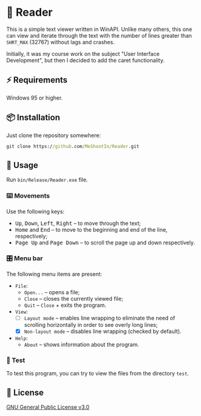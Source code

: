 # 📖 Reader

This is a simple text viewer written in WinAPI. Unlike many others, this one can view and iterate through the text with the number of lines greater than `SHRT_MAX` (32767) without lags and crashes.

Initially, it was my course work on the subject "User Interface Development", but then I decided to add the caret functionality.

## ⚡ Requirements

Windows 95 or higher.

## 📦 Installation

Just clone the repository somewhere:
```cmd
git clone https://github.com/MeShootIn/Reader.git
```

## 🚀 Usage

Run `bin/Release/Reader.exe` file.

### ⌨️ Movements

Use the following keys:
  - <kbd>Up</kbd>, <kbd>Down</kbd>, <kbd>Left</kbd>, <kbd>Right</kbd> &ndash; to move through the text;
  - <kbd>Home</kbd> and <kbd>End</kbd> &ndash; to move to the beginning and end of the line, respectively;
  - <kbd>Page Up</kbd> and <kbd>Page Down</kbd> &ndash; to scroll the page up and down respectively.

### 🎛️ Menu bar

The following menu items are present:
- `File`:
  - `Open...` &ndash; opens a file;
  - `Close` &ndash; closes the currently viewed file;
  - `Quit` &ndash; `Close` + exits the program.
- `View`:
  - [ ] `Layout mode` &ndash; enables line wrapping to eliminate the need of scrolling horizontally in order to see overly long lines;
  - [x] `Non-layout mode` &ndash; disables line wrapping (checked by default).
- `Help`:
  - `About` &ndash; shows information about the program.

### 🧪 Test

To test this program, you can try to view the files from the directory `test`.

## 📜 License

[GNU General Public License v3.0](LICENSE)
